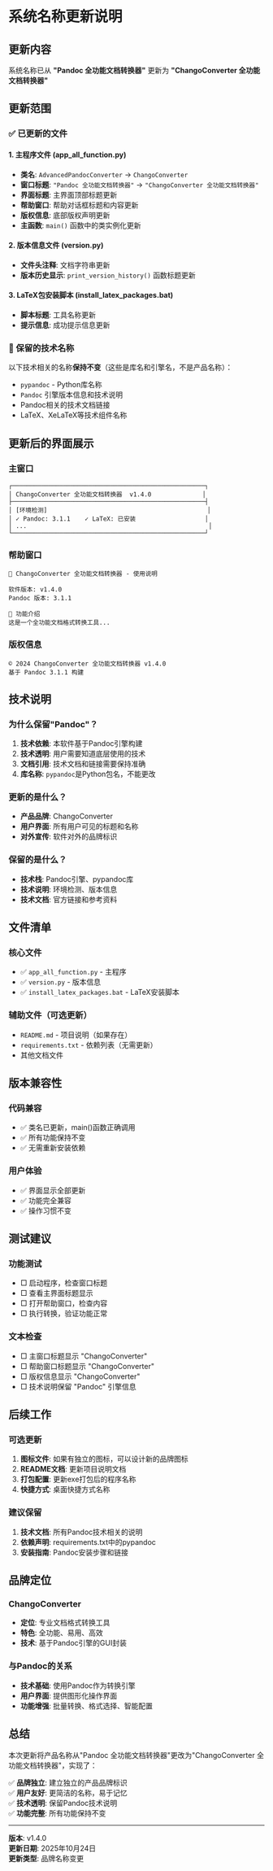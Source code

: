 # 系统名称更新说明

## 更新内容

系统名称已从 **"Pandoc 全功能文档转换器"** 更新为 **"ChangoConverter 全功能文档转换器"**

## 更新范围

### ✅ 已更新的文件

#### 1. 主程序文件 (app_all_function.py)
- **类名**: `AdvancedPandocConverter` → `ChangoConverter`
- **窗口标题**: `"Pandoc 全功能文档转换器"` → `"ChangoConverter 全功能文档转换器"`
- **界面标题**: 主界面顶部标题更新
- **帮助窗口**: 帮助对话框标题和内容更新
- **版权信息**: 底部版权声明更新
- **主函数**: `main()` 函数中的类实例化更新

#### 2. 版本信息文件 (version.py)
- **文件头注释**: 文档字符串更新
- **版本历史显示**: `print_version_history()` 函数标题更新

#### 3. LaTeX包安装脚本 (install_latex_packages.bat)
- **脚本标题**: 工具名称更新
- **提示信息**: 成功提示信息更新

### 📝 保留的技术名称

以下技术相关的名称**保持不变**（这些是库名和引擎名，不是产品名称）：
- `pypandoc` - Python库名称
- `Pandoc` 引擎版本信息和技术说明
- Pandoc相关的技术文档链接
- LaTeX、XeLaTeX等技术组件名称

## 更新后的界面展示

### 主窗口
```
┌─────────────────────────────────────────────────────┐
│ ChangoConverter 全功能文档转换器  v1.4.0              │
├─────────────────────────────────────────────────────┤
│ [环境检测]                                            │
│ ✓ Pandoc: 3.1.1    ✓ LaTeX: 已安装                   │
│ ...                                                  │
└─────────────────────────────────────────────────────┘
```

### 帮助窗口
```
📖 ChangoConverter 全功能文档转换器 - 使用说明

软件版本: v1.4.0
Pandoc 版本: 3.1.1

🎯 功能介绍
这是一个全功能文档格式转换工具...
```

### 版权信息
```
© 2024 ChangoConverter 全功能文档转换器 v1.4.0
基于 Pandoc 3.1.1 构建
```

## 技术说明

### 为什么保留"Pandoc"？

1. **技术依赖**: 本软件基于Pandoc引擎构建
2. **技术透明**: 用户需要知道底层使用的技术
3. **文档引用**: 技术文档和链接需要保持准确
4. **库名称**: `pypandoc`是Python包名，不能更改

### 更新的是什么？

- **产品品牌**: ChangoConverter
- **用户界面**: 所有用户可见的标题和名称
- **对外宣传**: 软件对外的品牌标识

### 保留的是什么？

- **技术栈**: Pandoc引擎、pypandoc库
- **技术说明**: 环境检测、版本信息
- **技术文档**: 官方链接和参考资料

## 文件清单

### 核心文件
- ✅ `app_all_function.py` - 主程序
- ✅ `version.py` - 版本信息
- ✅ `install_latex_packages.bat` - LaTeX安装脚本

### 辅助文件（可选更新）
- `README.md` - 项目说明（如果存在）
- `requirements.txt` - 依赖列表（无需更新）
- 其他文档文件

## 版本兼容性

### 代码兼容
- ✅ 类名已更新，main()函数正确调用
- ✅ 所有功能保持不变
- ✅ 无需重新安装依赖

### 用户体验
- ✅ 界面显示全部更新
- ✅ 功能完全兼容
- ✅ 操作习惯不变

## 测试建议

### 功能测试
- □ 启动程序，检查窗口标题
- □ 查看主界面标题显示
- □ 打开帮助窗口，检查内容
- □ 执行转换，验证功能正常

### 文本检查
- □ 主窗口标题显示 "ChangoConverter"
- □ 帮助窗口标题显示 "ChangoConverter"
- □ 版权信息显示 "ChangoConverter"
- □ 技术说明保留 "Pandoc" 引擎信息

## 后续工作

### 可选更新
1. **图标文件**: 如果有独立的图标，可以设计新的品牌图标
2. **README文档**: 更新项目说明文档
3. **打包配置**: 更新exe打包后的程序名称
4. **快捷方式**: 桌面快捷方式名称

### 建议保留
1. **技术文档**: 所有Pandoc技术相关的说明
2. **依赖声明**: requirements.txt中的pypandoc
3. **安装指南**: Pandoc安装步骤和链接

## 品牌定位

### ChangoConverter
- **定位**: 专业文档格式转换工具
- **特色**: 全功能、易用、高效
- **技术**: 基于Pandoc引擎的GUI封装

### 与Pandoc的关系
- **技术基础**: 使用Pandoc作为转换引擎
- **用户界面**: 提供图形化操作界面
- **功能增强**: 批量转换、格式选择、智能配置

## 总结

本次更新将产品名称从"Pandoc 全功能文档转换器"更改为"ChangoConverter 全功能文档转换器"，实现了：

✅ **品牌独立**: 建立独立的产品品牌标识  
✅ **用户友好**: 更简洁的名称，易于记忆  
✅ **技术透明**: 保留Pandoc技术说明  
✅ **功能完整**: 所有功能保持不变  

---

**版本**: v1.4.0  
**更新日期**: 2025年10月24日  
**更新类型**: 品牌名称变更  

